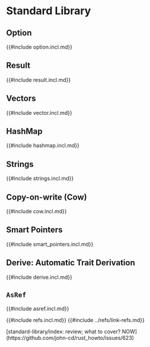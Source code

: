 # Standard Library

## Option

{{#include option.incl.md}}

## Result

{{#include result.incl.md}}

## Vectors

{{#include vector.incl.md}}

## HashMap

{{#include hashmap.incl.md}}

## Strings

{{#include strings.incl.md}}

## Copy-on-write (Cow)

{{#include cow.incl.md}}

## Smart Pointers

{{#include smart_pointers.incl.md}}

## Derive: Automatic Trait Derivation

{{#include derive.incl.md}}

## `AsRef`

{{#include asref.incl.md}}

{{#include refs.incl.md}}
{{#include ../refs/link-refs.md}}

<div class="hidden">
[standard-library/index: review; what to cover? NOW](https://github.com/john-cd/rust_howto/issues/623)
</div>

